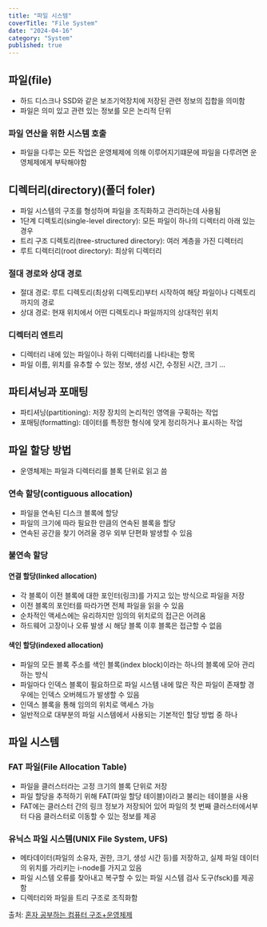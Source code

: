 ```yaml
---
title: "파일 시스템"
coverTitle: "File System"
date: "2024-04-16"
category: "System"
published: true
---
```


## 파일(file)

- 하드 디스크나 SSD와 같은 보조기억장치에 저장된 관련 정보의 집합을 의미함
- 파일은 의미 있고 관련 있는 정보를 모은 논리적 단위

### 파일 연산을 위한 시스템 호출

- 파일을 다루는 모든 작업은 운영체제에 의해 이루어지기떄문에 파일을 다루려면 운영체제에게 부탁해야함

## 디렉터리(directory)(폴더 foler)

- 파일 시스템의 구조를 형성하며 파일을 조직화하고 관리하는데 사용됨
- 1단계 디렉토리(single-level directory): 모든 파일이 하나의 디렉터리 아래 있는 경우
- 트리 구조 디렉토리(tree-structured directory): 여러 계층을 가진 디렉터리
- 루트 디렉터리(root directory): 최상위 디렉터리

### 절대 경로와 상대 경로

- 절대 경로: 루트 디렉토리(최상위 디렉토리)부터 시작하여 해당 파일이나 디렉토리까지의 경로
- 상대 경로: 현재 위치에서 어떤 디렉토리나 파일까지의 상대적인 위치

### 디렉터리 엔트리

- 디렉터리 내에 있는 파일이나 하위 디렉터리를 나타내는 항목
- 파일 이름, 위치를 유추할 수 있는 정보, 생성 시간, 수정된 시간, 크기 ...

## 파티셔닝과 포매팅

- 파티셔닝(partitioning): 저장 장치의 논리적인 영역을 구획하는 작업
- 포매팅(formatting): 데이터를 특정한 형식에 맞게 정리하거나 표시하는 작업

## 파일 할당 방법

- 운영체제는 파일과 디렉터리를 블록 단위로 읽고 씀

### 연속 할당(contiguous allocation)

- 파일을 연속된 디스크 블록에 할당
- 파일의 크기에 따라 필요한 만큼의 연속된 블록을 할당
- 연속된 공간을 찾기 어려울 경우 외부 단편화 발생할 수 있음

### 불연속 할당

#### 연결 할당(linked allocation)

- 각 블록이 이전 블록에 대한 포인터(링크)를 가지고 있는 방식으로 파일을 저장
- 이전 블록의 포인터를 따라가면 전체 파일을 읽을 수 있음
- 순차적인 액세스에는 유리하지만 임의의 위치로의 접근은 어려움
- 하드웨어 고장이나 오류 발생 시 해당 블록 이후 블록은 접근할 수 없음

#### 색인 할당(indexed allocation)

- 파일의 모든 블록 주소를 색인 블록(index block)이라는 하나의 블록에 모아 관리하는 방식
- 파일마다 인덱스 블록이 필요하므로 파일 시스템 내에 많은 작은 파일이 존재할 경우에는 인덱스 오버헤드가 발생할 수 있음
- 인덱스 블록을 통해 임의의 위치로 액세스 가능
- 일반적으로 대부분의 파일 시스템에서 사용되는 기본적인 할당 방법 중 하나

## 파일 시스템

### FAT 파일(File Allocation Table)

- 파일을 클러스터라는 고정 크기의 블록 단위로 저장
- 파일 할당을 추적하기 위해 FAT(파일 할당 테이블)이라고 불리는 테이블을 사용
- FAT에는 클러스터 간의 링크 정보가 저장되어 있어 파일의 첫 번째 클러스터에서부터 다음 클러스터로 이동할 수 있는 정보를 제공

### 유닉스 파일 시스템(UNIX File System, UFS)

- 메타데이터(파일의 소유자, 권한, 크기, 생성 시간 등)를 저장하고, 실제 파일 데이터의 위치를 가리키는 i-node를 가지고 있음
- 파일 시스템 오류를 찾아내고 복구할 수 있는 파일 시스템 검사 도구(fsck)를 제공함
- 디렉터리와 파일을 트리 구조로 조직화함

출처:
[혼자 공부하는 컴퓨터 구조+운영체제](https://product.kyobobook.co.kr/detail/S000061584886?utm_source=google&utm_medium=cpc&utm_campaign=googleSearch&gad_source=1&gclid=Cj0KCQiAzoeuBhDqARIsAMdH14GeU5OJpwRGzE6DkX9i8xKc7p7iwKsF0GbC_P-pP-GccWSHKRkKmJ4aAtbTEALw_wcB)
